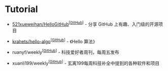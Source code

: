 # Tutorial

- [521xueweihan/HelloGitHub](https://hellogithub.com/)<sup>[[GitHub](https://github.com/521xueweihan/HelloGitHub)]</sup> - 分享 GitHub 上有趣、入门级的开源项目

- [krahets/hello-algo](https://www.hello-algo.com/)<sup>[[GitHub](https://github.com/krahets/hello-algo)]</sup> - 《Hello 算法》
  
- ruanyf/weekly<sup>[[GitHub](https://github.com/ruanyf/weekly)]</sup> - 科技爱好者周刊，每周五发布

- xuanli199/weekly<sup>[[GitHub](https://github.com/xuanli199/weekly)]</sup> - 玄离199每周科技补全中提到的各种软件和项目
